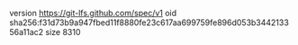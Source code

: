 version https://git-lfs.github.com/spec/v1
oid sha256:f31d73b9a947fbed11f8880fe23c617aa699759fe896d053b344213356a11ac2
size 8310
